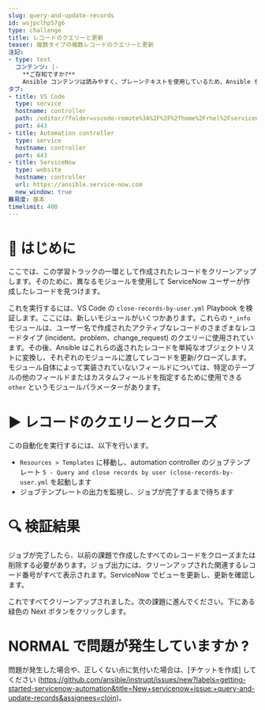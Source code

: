 ```yaml
---
slug: query-and-update-records
id: wsjpclhp57g6
type: challenge
title: レコードのクエリーと更新
teaser: 複数タイプの複数レコードのクエリーと更新
注記:
- type: text
  コンテンツ: |-
    **ご存知ですか?**
    Ansible コンテンツは読みやすく、プレーンテキストを使用しているため、Ansible を使用することでコードとしてのインフラストラクチャーを簡単に実現できます。
タブ:
- title: VS Code
  type: service
  hostname: controller
  path: /editor/?folder=vscode-remote%3A%2F%2F%2fhome%2Frhel%2Fservicenow_project
  port: 443
- title: Automation controller
  type: service
  hostname: controller
  port: 443
- title: ServiceNow
  type: website
  hostname: controller
  url: https://ansible.service-now.com
  new_window: true
難易度: 基本
timelimit: 400
---
```

👋 はじめに
====
ここでは、この学習トラックの一環として作成されたレコードをクリーンアップします。そのために、異なるモジュールを使用して ServiceNow ユーザーが作成したレコードを見つけます。

これを実行するには、VS Code の `close-records-by-user.yml` Playbook を検証します。ここには、新しいモジュールがいくつかあります。これらの `*_info` モジュールは、ユーザー名で作成されたアクティブなレコードのさまざまなレコードタイプ (incident、problem、change_request) のクエリーに使用されています。その後、Ansible はこれらの返されたレコードを単純なオブジェクトリストに変換し、それぞれのモジュールに渡してレコードを更新/クローズします。モジュール自体によって実装されていないフィールドについては、特定のテーブルの他のフィールドまたはカスタムフィールドを指定するために使用できる `other` というモジュールパラメーターがあります。

▶️ レコードのクエリーとクローズ
====
この自動化を実行するには、以下を行います。
- `Resources > Templates` に移動し、automation controller のジョブテンプレート `5 - Query and close records by user (close-records-by-user.yml` を起動します
- ジョブテンプレートの出力を監視し、ジョブが完了するまで待ちます

🔍 検証結果
====
ジョブが完了したら、以前の課題で作成したすべてのレコードをクローズまたは削除する必要があります。ジョブ出力には、クリーンアップされた関連するレコード番号がすべて表示されます。ServiceNow でビューを更新し、更新を確認します。

これですべてクリーンアップされました。次の課題に進んでください。下にある緑色の Next ボタンをクリックします。

NORMAL で問題が発生していますか ?
====
問題が発生した場合や、正しくない点に気付いた場合は、[チケットを作成] してください (https://github.com/ansible/instruqt/issues/new?labels=getting-started-servicenow-automation&title=New+servicenow+issue:+query-and-update-records&assignees=cloin)。